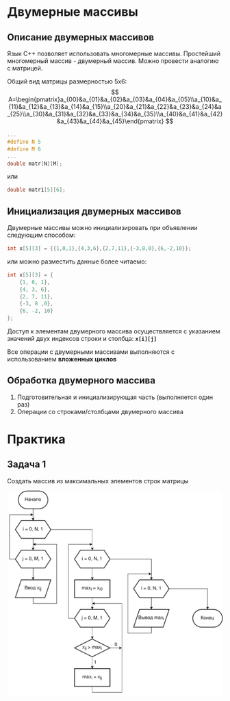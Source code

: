 # Двумерные массивы

## Описание двумерных массивов
Язык C++ позволяет использовать многомерные массивы. Простейший многомерный массив - двумерный массив. Можно провести аналогию с матрицей.

Общий вид матрицы размерностью 5х6:
$$
A=\begin{pmatrix}a_{00}&a_{01}&a_{02}&a_{03}&a_{04}&a_{05}\\a_{10}&a_{11}&a_{12}&a_{13}&a_{14}&a_{15}\\a_{20}&a_{21}&a_{22}&a_{23}&a_{24}&a_{25}\\a_{30}&a_{31}&a_{32}&a_{33}&a_{34}&a_{35}\\a_{40}&a_{41}&a_{42}&a_{43}&a_{44}&a_{45}\end{pmatrix}
$$

```c++
...
#define N 5
#define M 6
...
double matr[N][M];
```
или
```c++
double matr1[5][6];
```
## Инициализация двумерных массивов
Двумерные массивы можно инициализировать при объявлении следующим способом:

```c++
int x[5][3] = {{1,0,1},{4,3,6},{2,7,11},{-3,8,0},{6,-2,10}};
```
или можно разместить данные более читаемо:
```c++
int x[5][3] = {
    {1, 0, 1},
    {4, 3, 6},
    {2, 7, 11},
    {-3, 8 ,0},
    {6, -2, 10}
};
```
Доступ к элементам двумерного массива осуществляется с указанием значений двух индексов строки и столбца: **`x[i][j]`**

Все операции с двумерными массивами выполняются с использованием **вложенных циклов**

## Обработка двумерного массива
1. Подготовительная и инициализирующая часть (выполняется один раз)
2. Операции со строками/столбцами двумерного массива

# Практика
## Задача 1
Создать массив из максимальных элементов строк матрицы

![Блок-схема](Двумерные_массивы_задача_1.png)
<!--stackedit_data:
eyJoaXN0b3J5IjpbLTE3NTIyODk0NTUsLTQwOTE5NjgwNCwtMT
QyNjQxMzY4NywyMTAxNDI1MTc5LDMyMDM5NDQzMiwxMTE1OTEz
NDUzLDE3OTU2OTExMzUsOTU3MzYyMTIxXX0=
-->